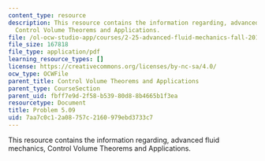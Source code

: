 ```yaml
---
content_type: resource
description: This resource contains the information regarding, advanced fluid mechanics,
  Control Volume Theorems and Applications.
file: /ol-ocw-studio-app/courses/2-25-advanced-fluid-mechanics-fall-2013/7aa7c0c12a08757c2160979ebd3733c7_MIT2_25F13_Shapi5.09_Prob.pdf
file_size: 167818
file_type: application/pdf
learning_resource_types: []
license: https://creativecommons.org/licenses/by-nc-sa/4.0/
ocw_type: OCWFile
parent_title: Control Volume Theorems and Applications
parent_type: CourseSection
parent_uid: fbff7e9d-2f58-b539-80d8-8b4665b1f3ea
resourcetype: Document
title: Problem 5.09
uid: 7aa7c0c1-2a08-757c-2160-979ebd3733c7
---
```

This resource contains the information regarding, advanced fluid mechanics, Control Volume Theorems and Applications.